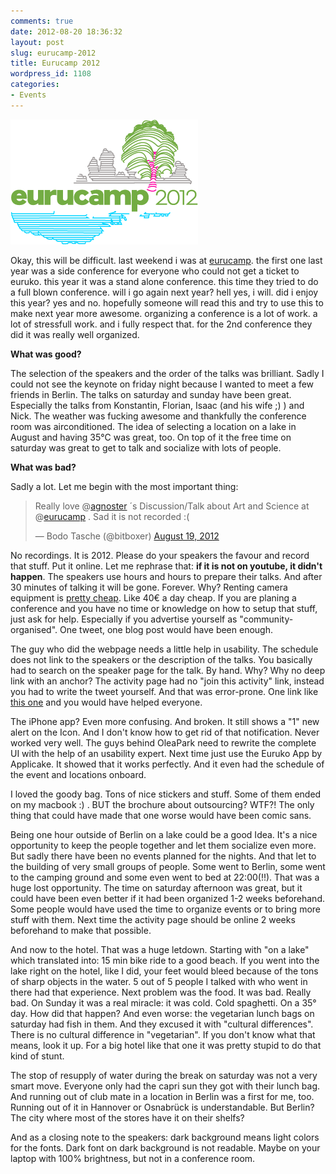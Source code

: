 ```yaml
---
comments: true
date: 2012-08-20 18:36:32
layout: post
slug: eurucamp-2012
title: Eurucamp 2012
wordpress_id: 1108
categories:
- Events
---
```


[![](/images/2012-08-20-eurucamp-2012/eurucamp-2012.png)](http://2012.eurucamp.org/)

Okay, this will be difficult. last weekend i was at
[eurucamp](http://2012.eurucamp.org/). the first one last year was a side
conference for everyone who could not get a ticket to euruko. this year it was
a stand alone conference. this time they tried to do a full blown conference.
will i go again next year? hell yes, i will. did i enjoy this year? yes and no.
hopefully someone will read this and try to use this to make next year more
awesome. organizing a conference is a lot of work. a lot of stressfull work.
and i fully respect that. for the 2nd conference they did it was really well
organized.

<!-- more -->

**What was good?**

The selection of the speakers and the order of the talks was brilliant. Sadly I
could not see the keynote on friday night because I wanted to meet a few
friends in Berlin. The talks on saturday and sunday have been great. Especially
the talks from Konstantin, Florian, Isaac (and his wife ;) ) and Nick. The
weather was fucking awesome and thankfully the conference room was
airconditioned. The idea of selecting a location on a lake in August and having
35°C was great, too. On top of it the free time on saturday was great to get to
talk and socialize with lots of people.

**What was bad?**

Sadly a lot. Let me begin with the most important thing:

<blockquote class="twitter-tweet"><p>Really love @<a href="https://twitter.com/agnoster">agnoster</a> ´s Discussion/Talk about Art and Science at @<a href="https://twitter.com/eurucamp">eurucamp</a> . Sad it is not recorded :(</p>&mdash; Bodo Tasche (@bitboxer) <a href="https://twitter.com/bitboxer/status/237099015286689792">August 19, 2012</a></blockquote>
<script async src="//platform.twitter.com/widgets.js" charset="utf-8"></script>

No recordings. It is 2012. Please do your speakers the favour and record that
stuff. Put it online. Let me rephrase that: **if it is not on youtube, it
didn't happen**. The speakers use hours and hours to prepare their talks. And
after 30 minutes of talking it will be gone. Forever. Why? Renting camera
equipment is [pretty cheap](http://dv-kameraverleih.de). Like 40€ a day cheap.
If you are planing a conference and you have no time or knowledge on how to
setup that stuff, just ask for help. Especially if you advertise yourself as
"community-organised". One tweet, one blog post would have been enough.

The guy who did the webpage needs a little help in usability. The schedule does
not link to the speakers or the description of the talks. You basically had to
search on the speaker page for the talk. By hand. Why? Why no deep link with an
anchor? The activity page had no "join this activity" link, instead you had to
write the tweet yourself. And that was error-prone. One link like [this one](https://twitter.com/intent/tweet?text=This+is+a+example)
and you would have helped everyone.

The iPhone app? Even more confusing. And broken. It still shows a "1" new alert
on the Icon. And I don't know how to get rid of that notification. Never worked
very well. The guys behind OleaPark need to rewrite the complete UI with the
help of an usability expert. Next time just use the Euruko App by Applicake. It
showed that it works perfectly. And it even had the schedule of the event and
locations onboard.

I loved the goody bag. Tons of nice stickers and stuff. Some of them ended on
my macbook :) . BUT the brochure about outsourcing? WTF?! The only thing that
could have made that one worse would have been comic sans.

Being one hour outside of Berlin on a lake could be a good Idea. It's a nice
opportunity to keep the people together and let them socialize even more. But
sadly there have been no events planned for the nights. And that let to the
building of very small groups of people. Some went to Berlin, some went to the
camping ground and some even went to bed at 22:00(!!). That was a huge lost
opportunity. The time on saturday afternoon was great, but it could have been
even better if it had been organized 1-2 weeks beforehand. Some people would
have used the time to organize events or to bring more stuff with them. Next
time the activity page should be online 2 weeks beforehand to make that
possible.

And now to the hotel. That was a huge letdown. Starting with "on a lake" which
translated into: 15 min bike ride to a good beach. If you went into the lake
right on the hotel, like I did, your feet would bleed because of the tons of
sharp objects in the water. 5 out of 5 people I talked with who went in there
had that experience. Next problem was the food. It was bad. Really bad. On
Sunday it was a real miracle: it was cold. Cold spaghetti. On a 35° day. How
did that happen? And even worse: the vegetarian lunch bags on saturday had fish
in them. And they excused it with "cultural differences". There is no cultural
difference in "vegetarian". If you don't know what that means, look it up. For
a big hotel like that one it was pretty stupid to do that kind of stunt.

The stop of resupply of water during the break on saturday was not a very smart
move. Everyone only had the capri sun they got with their lunch bag. And
running out of club mate in a location in Berlin was a first for me, too.
Running out of it in Hannover or Osnabrück is understandable. But Berlin? The
city where most of the stores have it on their shelfs?

And as a closing note to the speakers: dark background means light colors for
the fonts. Dark font on dark background is not readable. Maybe on your laptop
with 100% brightness, but not in a conference room.
